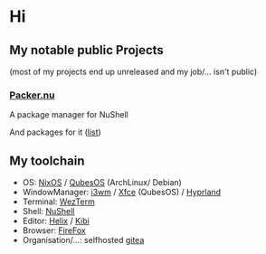 # Hi

## My notable public Projects

(most of my projects end up unreleased and my job/… isn't public)

### [Packer.nu](https://github.com/jan9103/packer.nu)

A package manager for NuShell

And packages for it ([list](https://github.com/Jan9103/packer.nu/wiki/PackageList))

## My toolchain

- OS: [NixOS](https://github.com/nixos/) / [QubesOS](https://www.qubes-os.org/) (ArchLinux/ Debian)
- WindowManager: [i3wm](https://i3wm.org/) / [Xfce](https://xfce.org/) (QubesOS) / [Hyprland](https://hyprland.org/)
- Terminal: [WezTerm](https://github.com/wez/wezterm)
- Shell: [NuShell](https://github.com/nushell/nushell)
- Editor: [Helix](https://github.com/helix-editor/helix) / [Kibi](https://github.com/ilai-deutel/kibi)
- Browser: [FireFox](https://www.mozilla.org/en-US/firefox/new/)
- Organisation/…: selfhosted [gitea](https://about.gitea.com/)
